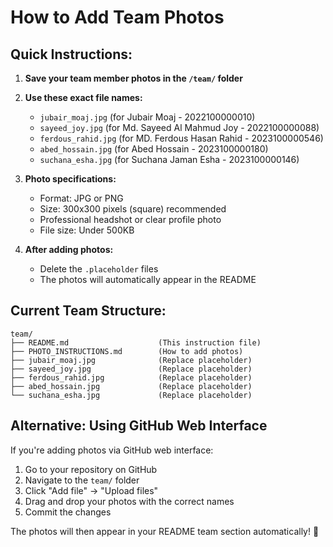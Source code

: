 # How to Add Team Photos

## Quick Instructions:

1. **Save your team member photos in the `/team/` folder**
2. **Use these exact file names:**
   - `jubair_moaj.jpg` (for Jubair Moaj - 2022100000010)
   - `sayeed_joy.jpg` (for Md. Sayeed Al Mahmud Joy - 2022100000088)
   - `ferdous_rahid.jpg` (for MD. Ferdous Hasan Rahid - 2023100000546)
   - `abed_hossain.jpg` (for Abed Hossain - 2023100000180)
   - `suchana_esha.jpg` (for Suchana Jaman Esha - 2023100000146)

3. **Photo specifications:**
   - Format: JPG or PNG
   - Size: 300x300 pixels (square) recommended
   - Professional headshot or clear profile photo
   - File size: Under 500KB

4. **After adding photos:**
   - Delete the `.placeholder` files
   - The photos will automatically appear in the README

## Current Team Structure:
```
team/
├── README.md                    (This instruction file)
├── PHOTO_INSTRUCTIONS.md        (How to add photos)
├── jubair_moaj.jpg              (Replace placeholder)
├── sayeed_joy.jpg               (Replace placeholder)
├── ferdous_rahid.jpg            (Replace placeholder)
├── abed_hossain.jpg             (Replace placeholder)
└── suchana_esha.jpg             (Replace placeholder)
```

## Alternative: Using GitHub Web Interface

If you're adding photos via GitHub web interface:
1. Go to your repository on GitHub
2. Navigate to the `team/` folder
3. Click "Add file" → "Upload files"
4. Drag and drop your photos with the correct names
5. Commit the changes

The photos will then appear in your README team section automatically! 📸